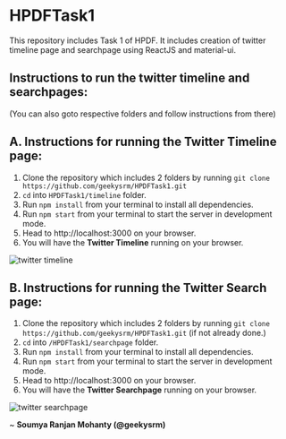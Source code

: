 # HPDFTask1
This repository includes Task 1 of HPDF. It includes creation of twitter timeline page and searchpage using ReactJS and material-ui.

## Instructions to run the twitter timeline and searchpages: 
(You can also goto respective folders and follow instructions from there)

## A. Instructions for running the Twitter Timeline page:

1. Clone the repository which includes 2 folders by running `git clone https://github.com/geekysrm/HPDFTask1.git` 
2. `cd` into `HPDFTask1/timeline` folder.
3. Run `npm install` from your terminal to install all dependencies.
4. Run `npm start` from your terminal to start the server in development mode.
5. Head to  http://localhost:3000 on your browser.
6. You will have the **Twitter Timeline** running on your browser.

![twitter timeline](https://user-images.githubusercontent.com/10224804/33838929-d76bc4a6-deb6-11e7-8629-56501071280f.png "This is what you should see on your browser")

## B. Instructions for running the Twitter Search page:

1. Clone the repository which includes 2 folders by running `git clone https://github.com/geekysrm/HPDFTask1.git` 
   (if not already done.)
2. `cd` into `/HPDFTask1/searchpage` folder.
3. Run `npm install` from your terminal to install all dependencies.
4. Run `npm start` from your terminal to start the server in development mode.
5. Head to  http://localhost:3000 on your browser.
6. You will have the **Twitter Searchpage** running on your browser.

![twitter searchpage](https://user-images.githubusercontent.com/10224804/33838592-f90282d6-deb5-11e7-8be3-695b41ff026b.png "This is what you should see on your browser")


 ~ **Soumya Ranjan Mohanty (@geekysrm)**
